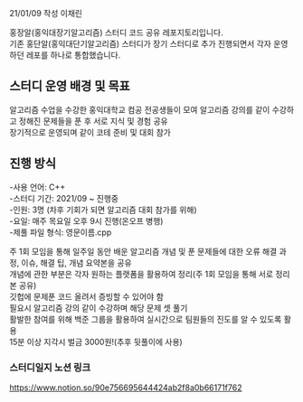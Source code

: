 21/01/09 작성 이채린

홍장알(홍익대장기알고리즘) 스터디 코드 공유 레포지토리입니다.  
기존 홍단알(홍익대단기알고리즘) 스터디가 장기 스터디로 추가 진행되면서 각자 운영하던 레포를 하나로 통합했습니다.  

## 스터디 운영 배경 및 목표  

알고리즘 수업을 수강한 홍익대학교 컴공 전공생들이 모여 알고리즘 강의를 같이 수강하고 정해진 문제들을 푼 후 서로 지식 및 경험 공유  
장기적으로 운영되며 같이 코테 준비 및 대회 참가  

## 진행 방식  
-사용 언어: C++  
-스터디 기간: 2021/09 ~ 진행중  
-인원: 3명 (차후 기회가 되면 알고리즘 대회 참가를 위해)  
-요일: 매주 목요일 오후 9시 진행(온오프 병행)  
-제풀 파일 형식: 영문이름.cpp  

주 1회 모임을 통해 일주일 동안 배운 알고리즘 개념 및 푼 문제들에 대한 오류 해결 과정, 이슈, 해결 팁, 개념 요약본을 공유  
개념에 관한 부분은 각자 원하는 플랫폼을 활용하여 정리(주 1회 모임을 통해 서로 정리본 공유)  
깃헙에 문제푼 코드 올려서 증빙할 수 있어야 함  
필요시 알고리즘 강의 같이 수강하며 해당 문제 셋 풀기  
활발한 참여를 위해 백준 그룹을 활용하여 실시간으로 팀원들의 진도를 알 수 있도록 활용  
15분 이상 지각시 벌금 3000원!(추후 뒷풀이에 사용)  


### 스터디일지 노션 링크  
https://www.notion.so/90e756695644424ab2f8a0b66171f762  
